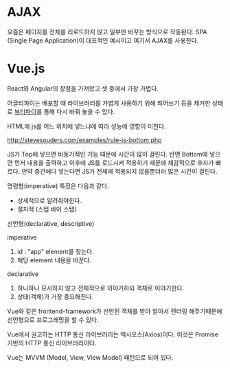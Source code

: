 # AJAX

요즘은 페이지를 전체를 리로드하지 않고 일부만 바꾸는 방식으로 작동된다. SPA (Single Page Application)이 대표적인 예시이고 여기서 AJAX를 사용한다. 



# Vue.js

React와 Angular의 장점을 가져왔고 셋 중에서 가장 가볍다.

어글리파이는 배포할 때 라이브러리를 가볍게 사용하기 위해 띄어쓰기 등을 제거한 상태로 [뷰티파이](https://beautifier.io/)를 통해 다시 바꿔 놓을 수 있다.

HTML에 js를 어느 위치에 넣느냐에 따라 성능에 영향이 미친다.

http://stevesouders.com/examples/rule-js-bottom.php

JS가 Top에 넣으면 비동기적인 기능 때문에 시간이 많이 걸린다. 반면 Bottom에 넣으면 먼저 내용을 출력하고 이후에 JS를 로드시켜 적용하기 때문에 체감적으로 후자가 빠르다. 만약 중간에다 넣는다면 JS가 전체에 적용되지 않을뿐더러 많은 시간이 걸린다.

명령형(imperative) 특징은 다음과 같다.

- 상세적으로 알려줘야한다.
- 절차적 (스텝 바이 스텝)

선언형(declarative, descriptive)

imperative

1. id : "app" element를 찾는다.
2. 해당 element 내용을 바꾼다.

declarative

1. 하나하나 묘사하지 않고 전체적으로 이야기하되 객체로 이야기한다.
2. 상태(객체)가 가장 중요해진다.

Vue와 같은 frontend-framework가 선언된 객체를 받아 알아서 렌더링 해주기때문에 선언형으로 프로그래밍을 할 수 있다.

Vue에서 권고하는 HTTP 통신 라이브러리는 액시오스(Axios)이다. 이것은 Promise 기반의 HTTP 통신 라이브러리이다.

Vue는 MVVM (Model, View, View Model) 패턴으로 되어 있다.